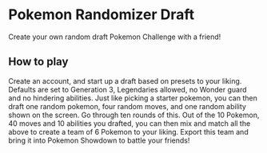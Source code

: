 # Pokemon Randomizer Draft

Create your own random draft Pokemon Challenge with a friend! 

## How to play

Create an account, and start up a draft based on presets to your liking. Defaults are set to Generation 3, Legendaries allowed, no Wonder guard and no hindering abilities. 
Just like picking a starter pokemon, you can then draft one random pokemon, four random moves, and one random ability shown on the screen. Go through ten rounds of this.
Out of the 10 Pokemon, 40 moves and 10 abilities you drafted, you can then mix and match all the above to create a team of 6 Pokemon to your liking. 
Export this team and bring it into Pokemon Showdown to battle your friends!
